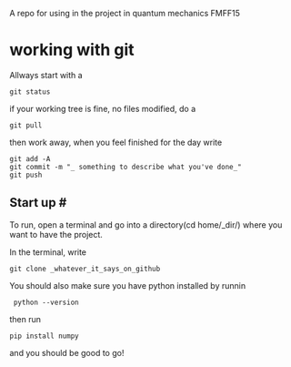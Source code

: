 A repo for using in the project in quantum mechanics FMFF15
# working with git #
Allways start with a 
```
git status
```
if your working tree is fine, no files modified, do a 

```
git pull
```

then work away, when you feel finished for the day write 
```
git add -A
git commit -m "_ something to describe what you've done_"
git push
```
##  Start up # #

To run, open a terminal and go into a directory(cd home/_dir/) where you want to have the project.

In the terminal, write 
```
git clone _whatever_it_says_on_github 
``` 

You should also make sure you have python installed by runnin 
```
 python --version 
```

then run 
```
pip install numpy 
```

and you should be good to go! 
